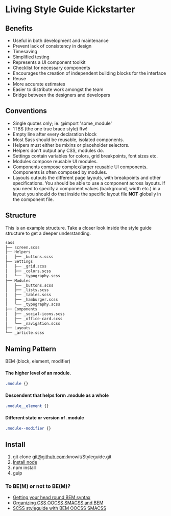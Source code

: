 # Living Style Guide Kickstarter

## Benefits

- Useful in both development and maintenance
- Prevent lack of consistency in design
- Timesaving
- Simplified testing
- Represents a UI component toolkit
- Checklist for necessary components
- Encourages the creation of independent building blocks for the interface
- Reuse
- More accurate estimates
- Easier to distribute work amongst the team
- Bridge between the designers and developers

## Conventions

* Single quotes only; ie. @import 'some_module'
* 1TBS (the one true brace style) ftw!
* Empty line after every declaration block
* Most Sass should be reusable, isolated components.
* Helpers must either be mixins or placeholder selectors.
* Helpers don't output any CSS, modules do.
* Settings contain variables for colors, grid breakpoints, font sizes etc.
* Modules compose reusable UI modules.
* Components compose complex/larger reusable UI components. Components is often composed by modules.
* Layouts outputs the different page layouts, with breakpoints and other specifications.
You should be able to use a component across layouts.
If you need to specify a component values (background, width etc.) in a layout you should do that inside the specific layout file **NOT** globally in the component file.

## Structure
This is an example structure. Take a closer look inside the style guide structure to get a deeper understanding.
```bash
sass
├── screen.scss
├── Helpers
│   ├── _buttons.scss
├── Settings
│   ├── _grid.scss
│   ├── _colors.scss
│   └── _typography.scss
├── Modules
│   ├── _buttons.scss
│   ├── _lists.scss
│   ├── _tables.scss
│   ├── _hamburger.scss
│   └── _typography.scss
├── Components
│   ├── _social-icons.scss
│   ├── _office-card.scss
│   └── _navigation.scss
├── Layouts
└── _article.scss
```

## Naming Pattern
BEM (block, element, modifier)

#### The higher level of an module.
```css
.module {}
```
#### Descendent that helps form .module as a whole
```css
.module__element {}
```
#### Different state or version of .module
```css
.module--modifier {}
```

## Install
1. git clone git@github.com:knowit/Styleguide.git
5. [Install node](https://nodejs.org/en/)
6. npm install
7. gulp

### To BE(M) or not to BE(M)?
- [Getting your head round BEM syntax](http://csswizardry.com/2013/01/mindbemding-getting-your-head-round-bem-syntax/)
- [Organizing CSS OOCSS SMACSS and BEM](https://mattstauffer.co/blog/organizing-css-oocss-smacss-and-bem)
- [SCSS styleguide with BEM OOCSS SMACSS](http://geek-rocket.de/frontend-development/scss-styleguide-with-bem-oocss-smacss/)
